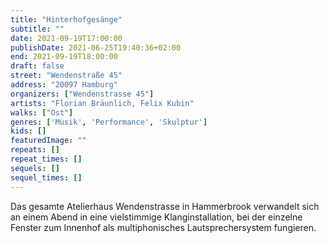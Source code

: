 ```yaml
---
title: "Hinterhofgesänge"
subtitle: ""
date: 2021-09-19T17:00:00
publishDate: 2021-06-25T19:40:36+02:00
end: 2021-09-19T18:00:00
draft: false
street: "Wendenstraße 45"
address: "20097 Hamburg"
organizers: ["Wendenstrasse 45"]
artists: "Florian Bräunlich, Felix Kubin"
walks: ["Ost"]
genres: ['Musik', 'Performance', 'Skulptur']
kids: []
featuredImage: ""
repeats: []
repeat_times: []
sequels: []
sequel_times: []
---
```


Das gesamte Atelierhaus Wendenstrasse in Hammerbrook verwandelt sich an einem Abend in eine vielstimmige Klanginstallation, bei der einzelne Fenster zum Innenhof als multiphonisches Lautsprechersystem fungieren.